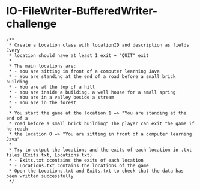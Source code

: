 # IO-FileWriter-BufferedWriter-challenge

	/**
	 * Create a Location class with locationID and description as fields Every
	 * location should have at least 1 exit + "QUIT" exit
	 * 
	 * The main locations are: 
	 * - You are sitting in front of a computer learning Java 
	 * - You are standing at the end of a road before a small brick building 
	 * - You are at the top of a hill 
	 * - You are inside a building, a well house for a small spring 
	 * - You are in a valley beside a stream 
	 * - You are in the forest
	 * 
	 * You start the game at the location 1 => "You are standing at the end of a
	 * road before a small brick building" The player can exit the game if he reach
	 * the location 0 => "You are sitting in front of a computer learning Java"
	 *
	 * Try to output the locations and the exits of each location in .txt files (Exits.txt, Locations.txt)
	 * - Exits.txt ccontains the exits of each location
	 * - Locations.txt contains the locations of the game
	 * Open the Locations.txt and Exits.txt to check that the data has been written successfully
	 */
